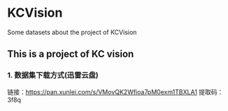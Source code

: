 # KCVision
Some datasets about the project of KCVision
## This is a project of KC vision

### **1. 数据集下载方式(迅雷云盘)**  
链接：https://pan.xunlei.com/s/VMovQK2Wfioa7pM0exm1TBXLA1
提取码：3f8q
